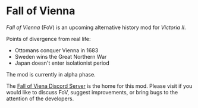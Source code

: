 # Fall of Vienna
*Fall of Vienna* (FoV) is an upcoming alternative history mod for *Victoria II*.

Points of divergence from real life:
- Ottomans conquer Vienna in 1683
- Sweden wins the Great Northern War
- Japan doesn't enter isolationist period

The mod is currently in alpha phase.

The [Fall of Viena Discord Server](https://discord.gg/JP62ZaTKgM) is the home for this mod. Please visit if you would like to discuss FoV, suggest improvements, or bring bugs to the attention of the developers.

